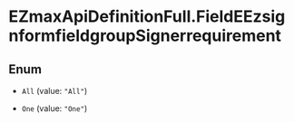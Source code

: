 # EZmaxApiDefinitionFull.FieldEEzsignformfieldgroupSignerrequirement

## Enum


* `All` (value: `"All"`)

* `One` (value: `"One"`)


